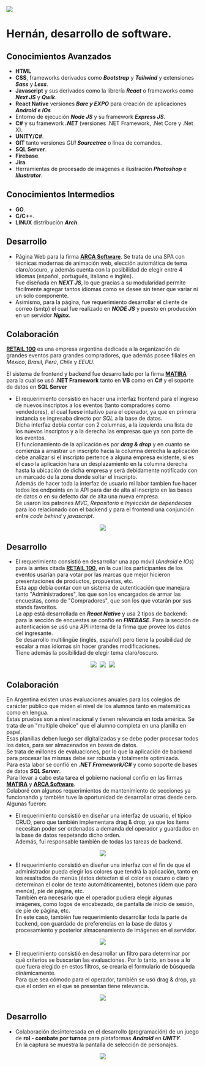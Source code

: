 [<img src="https://github.com/nanreh-dev/nanreh/assets/100144295/c7a43148-4e2e-41cf-b1f6-15fb5e0b3af0" />](https://github.com/nanreh-dev/nanreh/blob/master/README.en.md)
# Hernán, desarrollo de software.
## **Conocimientos Avanzados**
- **HTML**
- **CSS**, frameworks derivados como **_Bootstrap_** y **_Tailwind_** y extensiones **_Sass_** y **_Less_**.
- **Javascript** y sus derivados como la librería **_React_** o frameworks como **_Next JS_** y **_Qwik_**.
- **React Native** versiones **_Bare y EXPO_** para creación de aplicaciones **_Android e IOs_** 
- Entorno de ejecución **_Node JS_** y su framework **_Express JS_**.
- **C#** y su framework **_.NET_** (versiones .NET Framework, .Net Core y .Net X).
- **UNITY/C#**.
- **GIT** tanto versiones _GUI_ **_Sourcetree_** o línea de comandos.
- **SQL Server**.
- **Firebase**.
- **Jira**.
- Herramientas de procesado de imágenes e ilustración **_Photoshop_** e **_Illustrator_**.

## **Conocimientos Intermedios**
- **GO**.
- **C/C++**.
- **LINUX** distribución **_Arch_**.

## **Desarrollo**
- Página Web para la firma [**ARCA Software**](https://arca.com.ar/).
Se trata de una SPA con técnicas modernas de animación web, elección automática de tema claro/oscuro, y además cuenta con la posibilidad de elegir entre 4 idiomas (español, portugués, italiano e inglés).<br/>Fue diseñada en **_NEXT JS_**, lo que gracias a su modularidad permite fácilmente agregar tantos idiomas como se desee sin tener que variar ni un solo componente.
- Asimismo, para la página, fue requerimiento desarrollar el cliente de correo (smtp) el cual fue realizado en **_NODE JS_** y puesto en producción en un servidor **_Nginx_**.

## **Colaboración**
[**RETAIL 100**](http://www.retail100.com.ar/) es una empresa argentina dedicada a la organización de grandes eventos para grandes compradores, que además posee filiales en _México_, _Brasil_, _Perú_, _Chile_ y _EEUU_.

El sistema de frontend y backend fue desarrollado por la firma [**MATIRA**](https://www.matira.com.ar/) para la cual se usó **.NET Framework** tanto en **VB** como en **C#** y el soporte de datos en **SQL Server**
- El requerimiento consistió en hacer una interfaz frontend para el ingreso de nuevos inscriptos a los eventos (tanto compradores como vendedores), el cual fuese intuitivo para el operador, ya que en primera instancia se ingresaba directo por _SQL_ a la base de datos.<br/>Dicha interfaz debía contar con 2 columnas, a la izquierda una lista de los nuevos inscriptos y a la derecha las empresas que ya son parte de los eventos.<br/>El funcionamiento de la aplicación es por **_drag & drop_** y en cuanto se comienza a arrastrar un inscripto hacia la columna derecha la aplicación debe analizar si el inscripto pertence a alguna empresa existente, si es el caso la aplicación hara un desplazamiento en la columna derecha hasta la ubicación de dicha empresa y será debidamente notificado con un marcado de la zona donde soltar el inscripto.<br/>Además de hacer toda la interfaz de usuario mi labor tambien fue hacer todos los endpoints en la API para dar de alta al inscripto en las bases de datos o en su defecto dar de alta una nueva empresa.<br/>Se usaron los patrones _MVC_, _Repositorio_ e _Inyección de dependecias_ para loo relacionado con el backend y para el frontend una conjunción entre _code behind_ y _javascript_.
<p align="center">
  <img src="https://github.com/nanreh-dev/nanreh/assets/100144295/cd2304ad-b7ba-4355-8c73-8283b64a0e62" />
</p>

## **Desarrollo**
- El requerimiento consistió en desarrollar una app móvil (_Android_ e _IOs_) para la antes citada [**RETAIL 100**](http://www.retail100.com.ar/), en la cual los participantes de los eventos usarían para votar por las marcas que mejor hicieron presentaciones de productos, propuestas, etc.<br/>Esta app debía contar con un sistema de autenticación que manejara tanto "Administradores", los que son los encargados de armar las encuestas, como de "Compradores", que son los que votarán por sus stands favoritos.<br/>La app está desarrollada en **_React Native_** y usa 2 tipos de backend: para la sección de encuestas se confió en **_FIREBASE_**. Para la sección de autenticación se usó una API interna de la firma que provee los datos del ingresante.<br/>Se desarrollo multilingüe (inglés, español) pero tiene la posibilidad de escalar a mas idiomas sin hacer grandes modificaciones.<br/>Tiene además la posibilidad de elegir tema claro/oscuro.
<p align="center">
  <img src="https://github.com/nanreh-dev/nanreh/assets/100144295/3eb42d26-52b2-47a9-a49a-305144fd5087" />&nbsp;
  <img src="https://github.com/nanreh-dev/nanreh/assets/100144295/5d2b5973-9d3e-4a09-aa08-1bb53b63ee12" />&nbsp;
  <img src="https://github.com/nanreh-dev/nanreh/assets/100144295/da6d01d7-2b87-4d13-b84c-64c3950c3b3b" />
</p>

## **Colaboración**
En Argentina existen unas evaluaciones anuales para los colegios de carácter público que miden el nivel de los alumnos tanto en matemáticas como en lengua.<br/>
Estas pruebas son a nivel nacional y tienen relevancia en toda américa. Se trata de un "multiple choice" que el alumno completa en una planilla en papel.<br/>Esas planillas deben luego ser digitalizadas y se debe poder procesar todos los datos, para ser almacenados en bases de datos.<br/>Se trata de millones de evaluaciones, por lo que la aplicación de backend para procesar las mismas debe ser robusta y totalmente optimizada.<br/>Para esta labor se confió en **_.NET Framework/C#_** y como soporte de bases de datos **_SQL Server_**.<br/>Para llevar a cabo esta tarea el gobierno nacional confio en las firmas [**MATIRA**](https://www.matira.com.ar/) y [**ARCA Software**](https://arca.com.ar/).<br/>Colaboré con algunos requerimientos de mantenimiento de secciones ya funcionando y también tuve la oportunidad de desarrollar otras desde cero. Algunas fueron:
- El requerimiento consistió en diseñar una interfaz de usuario, el típico CRUD, pero que también implementara drag & drop, ya que los ítems necesitan poder ser ordenados a demanda del operador y guardados en la base de datos respetando dicho orden.<br/>Además, fui responsable también de todas las tareas de backend. 
<p align="center">
  <img src="https://github.com/nanreh-dev/nanreh/assets/100144295/f33db2c1-4719-4bb6-b6bb-5966afe40e62" />
</p>

- El requerimiento consistió en diseñar una interfaz con el fin de que el administrador pueda elegir los colores que tendrá la aplicación, tanto en los resaltados de menús (éstos detectan si el color es oscuro o claro y determinan el color de texto automáticamente), botones (ídem que para menús), pie de página, etc.<br/>También era necesario que el operador pudiera elegir algunas imágenes, como logos de encabezado, de pantalla de inicio de sesión, de pie de página, etc.<br/>En este caso, también fue requerimiento desarrollar toda la parte de backend, con guardado de preferencias en la base de datos y procesamiento y posterior almacenamiento de imágenes en el servidor.
<p align="center">
  <img src="https://github.com/nanreh-dev/nanreh/assets/100144295/44f23509-2500-4380-8c69-fd028cc03de2" />
</p>

- El requerimiento consistió en desarrollar un filtro para determinar por qué criterios se buscarían las evaluaciones. Por lo tanto, en base a lo que fuera elegido en estos filtros, se crearía el formulario de búsqueda dinámicamente.<br/>Para que sea cómodo para el operador, también se usó drag & drop, ya que el orden en el que se presentan tiene relevancia.
<p align="center">
  <img src="https://github.com/nanreh-dev/nanreh/assets/100144295/ee1d69a6-835d-4631-8cde-3b4987ad75ff" />
</p>

## **Desarrollo**
- Colaboración desinteresada en el desarrollo (programación) de un juego de **rol - combate por turnos** para plataformas **_Android_** en **_UNITY_**.<br/>En la captura se muestra la pantalla de selección de personajes.
<p align="center">
  <img src="https://github.com/nanreh-dev/nanreh/assets/100144295/45e2ce10-8c36-4ee5-8989-a8a959961d50" />
</p>
<!--[2023-12-27 17-29-23.webm](https://github.com/nanreh-dev/nanreh/assets/100144295/a0bebf15-3874-4ad4-a30b-24cff52d13ca)
![inscriptos](https://github.com/nanreh-dev/nanreh/assets/100144295/cd2304ad-b7ba-4355-8c73-8283b64a0e62)
-->
<!--![game](https://github.com/nanreh-dev/nanreh/assets/100144295/45e2ce10-8c36-4ee5-8989-a8a959961d50)
![filtros](https://github.com/nanreh-dev/nanreh/assets/100144295/ee1d69a6-835d-4631-8cde-3b4987ad75ff)
![replaces](https://github.com/nanreh-dev/nanreh/assets/100144295/f33db2c1-4719-4bb6-b6bb-5966afe40e62)
![look](https://github.com/nanreh-dev/nanreh/assets/100144295/44f23509-2500-4380-8c69-fd028cc03de2)
![AppAdmin](https://github.com/nanreh-dev/nanreh/assets/100144295/3eb42d26-52b2-47a9-a49a-305144fd5087)
![AppEstadisticas](https://github.com/nanreh-dev/nanreh/assets/100144295/da6d01d7-2b87-4d13-b84c-64c3950c3b3b)
![AppVotos](https://github.com/nanreh-dev/nanreh/assets/100144295/5d2b5973-9d3e-4a09-aa08-1bb53b63ee12)
![Badge_En](https://github.com/nanreh-dev/nanreh/assets/100144295/c7a43148-4e2e-41cf-b1f6-15fb5e0b3af0)
![Badge_Es](https://github.com/nanreh-dev/nanreh/assets/100144295/adc20965-e0bf-4a22-9a6d-6d3fbe23d229)
<!--
**hilonegro52/hilonegro52** is a ✨ _special_ ✨ repository because its `README.md` (this file) appears on your GitHub profile.

Here are some ideas to get you started:
Hola! 👋
- 🔭 I’m currently working on ...
- 🌱 I’m currently learning ...
- 👯 I’m looking to collaborate on ...
- 🤔 I’m looking for help with ...
- 💬 Ask me about ...
- 📫 How to reach me: ...
- 😄 Pronouns: ...
- ⚡ Fun fact: ...
-->
